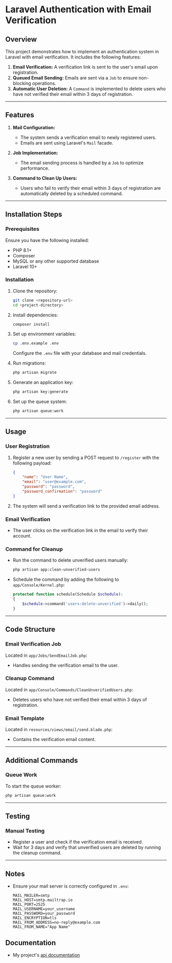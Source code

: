 # Laravel Authentication with Email Verification

## Overview
This project demonstrates how to implement an authentication system in Laravel with email verification. It includes the following features:

1. **Email Verification:** A verification link is sent to the user's email upon registration.
2. **Queued Email Sending:** Emails are sent via a `Job` to ensure non-blocking operations.
3. **Automatic User Deletion:** A `Command` is implemented to delete users who have not verified their email within 3 days of registration.

---

## Features

1. **Mail Configuration:**
   - The system sends a verification email to newly registered users.
   - Emails are sent using Laravel's `Mail` facade.

2. **Job Implementation:**
   - The email sending process is handled by a `Job` to optimize performance.

3. **Command to Clean Up Users:**
   - Users who fail to verify their email within 3 days of registration are automatically deleted by a scheduled command.

---

## Installation Steps

### Prerequisites
Ensure you have the following installed:
- PHP 8.1+
- Composer
- MySQL or any other supported database
- Laravel 10+

### Installation

1. Clone the repository:
   ```bash
   git clone <repository-url>
   cd <project-directory>
   ```

2. Install dependencies:
   ```bash
   composer install
   ```

3. Set up environment variables:
   ```bash
   cp .env.example .env
   ```
   Configure the `.env` file with your database and mail credentials.

4. Run migrations:
   ```bash
   php artisan migrate
   ```

5. Generate an application key:
   ```bash
   php artisan key:generate
   ```

6. Set up the queue system:
   ```bash
   php artisan queue:work
   ```

---

## Usage

### User Registration
1. Register a new user by sending a POST request to `/register` with the following payload:
   ```json
   {
       "name": "User Name",
       "email": "user@example.com",
       "password": "password",
       "password_confirmation": "password"
   }
   ```

2. The system will send a verification link to the provided email address.

### Email Verification
- The user clicks on the verification link in the email to verify their account.

### Command for Cleanup
- Run the command to delete unverified users manually:
  ```bash
  php artisan app:clean-unverified-users
  ```

- Schedule the command by adding the following to `app/Console/Kernel.php`:
  ```php
  protected function schedule(Schedule $schedule):
  {
      $schedule->command('users:delete-unverified')->daily();
  }
  ```

---

## Code Structure

### Email Verification Job
Located in `app/Jobs/SendEmailJob.php`:
- Handles sending the verification email to the user.

### Cleanup Command
Located in `app/Console/Commands/CleanUnverifiedUsers.php`:
- Deletes users who have not verified their email within 3 days of registration.

### Email Template
Located in `resources/views/email/send.blade.php`:
- Contains the verification email content.

---

## Additional Commands

### Queue Work
To start the queue worker:
```bash
php artisan queue:work
```

---

## Testing

### Manual Testing
- Register a user and check if the verification email is received.
- Wait for 3 days and verify that unverified users are deleted by running the cleanup command.

---

## Notes
- Ensure your mail server is correctly configured in `.env`:
  ```env
  MAIL_MAILER=smtp
  MAIL_HOST=smtp.mailtrap.io
  MAIL_PORT=2525
  MAIL_USERNAME=your_username
  MAIL_PASSWORD=your_password
  MAIL_ENCRYPTION=tls
  MAIL_FROM_ADDRESS=no-reply@example.com
  MAIL_FROM_NAME="App Name"
  ```

## Documentation

- My project's [api documentation](https://documenter.getpostman.com/view/39432331/2sAYJ1j2H3)
